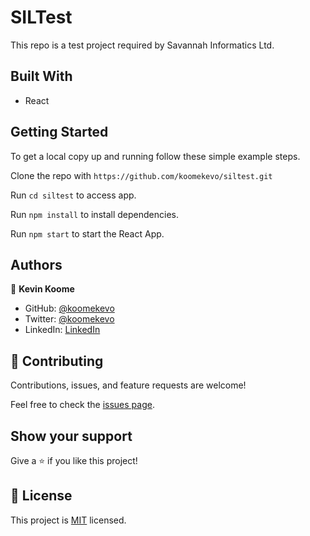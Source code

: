 # SILTest

This repo is a test project required by Savannah Informatics Ltd.
## Built With

- React
 
## Getting Started

To get a local copy up and running follow these simple example steps.

Clone the repo with `https://github.com/koomekevo/siltest.git`

Run `cd siltest` to access app.

Run `npm install` to install dependencies.

Run `npm start` to start the React App.
## Authors

👤 **Kevin Koome**

- GitHub: [@koomekevo](https://github.com/koomekevo)
- Twitter: [@koomekevo](https://twitter.com/koomekevo)
- LinkedIn: [LinkedIn](https://ke.linkedin.com/in/kevin-koome-aab84186)

## 🤝 Contributing

Contributions, issues, and feature requests are welcome!

Feel free to check the [issues page](../../issues/).

## Show your support

Give a ⭐️ if you like this project!

## 📝 License

This project is [MIT](./MIT.md) licensed.